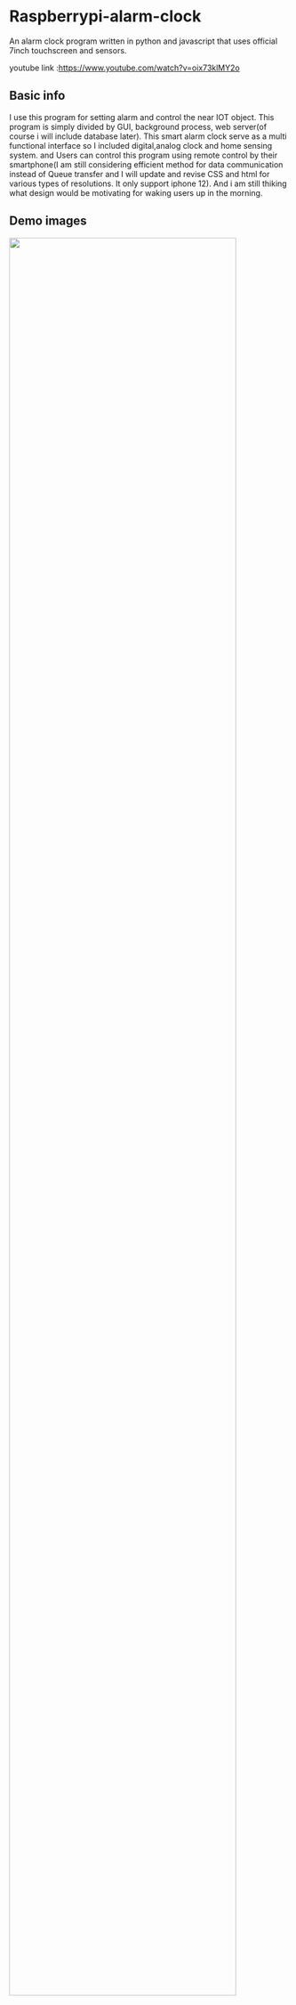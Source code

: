 # Raspberrypi-alarm-clock
An alarm clock program written in python and javascript that uses official 7inch touchscreen and sensors.

youtube link :https://www.youtube.com/watch?v=oix73klMY2o

## Basic info
I use this program for setting alarm and control the near IOT object. This program is simply divided by GUI, background process, web server(of course i will include database later). This smart alarm clock serve as a multi functional interface so I included digital,analog clock and home sensing system. and Users can control this program using remote control by their smartphone(I am still considering efficient method for data communication instead of Queue transfer and I will update 
and revise CSS and html for various types of resolutions. It only support iphone 12). And i am still thiking what design
would be motivating for waking users up in the morning.
## Demo images
<img src="https://user-images.githubusercontent.com/83174153/116087746-247b2c00-a6dc-11eb-8267-775c8b33302c.jpg" width="90%" height="90%">
<p>
<img src="https://user-images.githubusercontent.com/83174153/116086320-a79b8280-a6da-11eb-86b9-49ceacdf8c1b.jpg" width="45%">
<img src="https://user-images.githubusercontent.com/83174153/116087638-06153080-a6dc-11eb-805f-36bcdd3b4f0c.jpg" width="45%">
</p>
<p>
<img src="https://user-images.githubusercontent.com/83174153/116087679-1200f280-a6dc-11eb-87e6-5d6b2056dd6f.jpg" width="45%">
<img src="https://user-images.githubusercontent.com/83174153/116087720-1b8a5a80-a6dc-11eb-89c1-fd3dc8609748.jpg" width="45%">
</p>
images show that it provide various UI to sense many types of information in the house and it light up the neopixel when alarm rings and make an announcement of today's weather and recent news and turn on the music.

## References
Thanks to the lots of ideas to make this beautiful and good working alarm clock
* Retro Arcade Clock-Arduino https://www.youtube.com/watch?v=e5DrPF1A_Pg
* Raspberry pi:Alarm Clock Project https://www.youtube.com/watch?v=-Or5jmBqsNE&t=44s
* For trial and error Stack Overflow (of course)
## Goals
The main goal is to offer users a quality sleep and wake up system. So i considered a good 
design for sleeping and remote-controlling system using web server(Flask module). and there's a 
back light controlling module. when Alarm rings, the alarm automatically turn the volume to announce 
today's news and weathers and calming sound.

Of course this is a form of IOT project so i will update to control another sensors or devices
and dark-mode in GUI. Any ideas for update are welcome.
## Hardware
* Raspberry pi 4B(another board is okay if 7inch touch screen supports)
* SD card(for installing OS)
* Keyboard,monitor(initial setting)
* Raspberry pi heatsink
* breadboard,Jumper line
* Speaker(3.5mm or bluetooth)
* 5V 1 channel relay(input voltage is 12V because I used 12V for led)
* Male and Female 12V DC power jack Adapter Connector(link:https://www.amazon.com/gp/product/B01ER6QWAY/ref=ppx_yo_dt_b_asin_title_o00_s00?ie=UTF8&psc=1)
* LED Strip Lights that uses DC Adapter(link:https://www.amazon.com/gp/product/B07RFFJ7YL/ref=ppx_yo_dt_b_asin_title_o00_s00?ie=UTF8&psc=1)
* Official Raspberrypi 7inch touch scrreen(make sure that is supports your board)
* 7inch touch screen case(neccesary)
* 220V->110V Transformers(I used 110V led strip and here is korea so i used this)
* Adafruit dht11 sensor
* Adafruit BMP180 sensor
## Dependencies
* pip3 --version (make sure that python3 is pre-installed)
* sudo pip3 install PIL
* rpi-backlight library(link:https://github.com/linusg/rpi-backlight)
* sudo pip3 install tkinter
* adafruit_dht library (link:https://github.com/adafruit/DHT-sensor-library)
* adafruit_BMP180 library (link:https://github.com/adafruit/Adafruit_Python_BMP)
* sudo pip3 install gtts
* sudo pip3 install bs4
* sudo pip3 install requests
* (optional) sudo pip3 install flask (only if you want remote control)
## What about Raspberry pi alarm clock?
Raspberry pi touch alarm clock offers several functions
### GUI
1. digital clock
2. analog clock
3. alarm setting:hour,minute,second,dayofweek
4. check alarm list( thread using so program can control multiple of alarm)
5. temperature,humidity,pressure check
### background
1. Alarm thread
2. (optional)flask web server ( go into the raspberry pi IP address and you can control by remote controlling)
3. alarm wake up system(LED control,web crawling and gtts sound all of thesese is formed of multiprocess)
4. dht_sensor checking (multiprocess)
## ETC
I wrote comments shortly in the program and if you have trouble using or understanding the code, email me at sehyunisworking0708@gmail.com(of course i will serve
as a military so for a while i will not be able to confirm)
And i had been struggling to communicate with flask server and i turned on and off the GUI alarm clock by using multiprocess module in the flask because 
I am not good at programming about communication so if you have any comments on that let me know
I checked all but there might have some copyright issue if you let me know by email above i will delete them as soon as possible
## Notice
I will keep update this part

you should make ramdisk for weather_broadcast.py because i made the ramdisk folder /mnt/ramdisk
